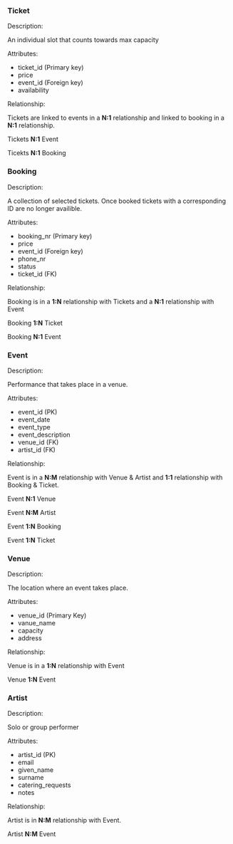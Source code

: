 
### Ticket
Description: 

An individual slot that counts towards max capacity

Attributes:

* ticket_id (Primary key)
* price
* event_id (Foreign key)
* availability

Relationship:

Tickets are linked to events in a **N:1** relationship and linked to booking in a **N:1** relationship.

Tickets **N:1** Event

Ticekts **N:1** Booking

### Booking
Description: 

A collection of selected tickets. Once booked tickets with a corresponding ID are no longer availible.

Attributes:

* booking_nr (Primary key)
* price
* event_id (Foreign key)
* phone_nr
* status
* ticket_id (FK)

Relationship:

Booking is in a **1:N** relationship with Tickets and a **N:1** relationship with Event

Booking **1:N** Ticket

Booking **N:1** Event

### Event
Description: 

Performance that takes place in a venue.

Attributes:

* event_id (PK)
* event_date
* event_type
* event_description
* venue_id (FK)
* artist_id (FK)

Relationship:

Event is in a **N:M** relationship with Venue & Artist and **1:1** relationship with Booking & Ticket.

Event **N:1** Venue

Event **N:M** Artist

Event **1:N** Booking

Event **1:N** Ticket

### Venue
Description: 

The location where an event takes place.

Attributes:

* venue_id (Primary Key)
* vanue_name
* capacity
* address

Relationship:

Venue is in a **1:N** relationship with Event

Venue **1:N** Event

### Artist
Description: 

Solo or group performer 

Attributes:

* artist_id (PK)
* email
* given_name
* surname
* catering_requests
* notes

Relationship:

Artist is in **N:M** relationship with Event.

Artist **N:M** Event
